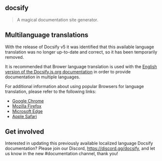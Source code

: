 ## docsify

> A magical documentation site generator.

## Multilanguage translations

With the release of Docsify v5 it was identified that this available language translation was no longer up-to-date and correct, so it has been temporarily removed. 

It is recommended that Brower language translation is used with the [English version of the Docsify.js.org documentation](https://docsify.js.org) in order to provide documentation in multiple languages.

For additional information about using popular Browsers for language translation, please refer to the following links:

- [Google Chrome](https://support.google.com/chrome/answer/173424)
- [Mozilla Firefox](https://support.mozilla.org/en-US/kb/website-translation)
- [Microsoft Edge](https://support.microsoft.com/en-us/topic/use-microsoft-translator-in-microsoft-edge-browser-4ad1c6cb-01a4-4227-be9d-a81e127fcb0b)
- [Apple Safari](https://support.apple.com/en-ca/guide/safari/ibrw646b2ca2/)

## Get involved

Interested in updating this previously available localized language Docsify documentation? Please join our Discord, https://discord.gg/docsify, and let us know in the new #documentation channel, thank you!